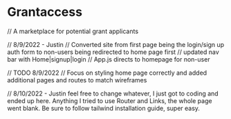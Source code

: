 # Grantaccess

// A marketplace for potential grant applicants

// 8/9/2022 - Justin
// Converted site from first page being the login/sign up auth form to non-users being redirected to home page first
// updated nav bar with Home|signup|login
// App.js directs to homepage for non-user

// TODO 8/9/2022
// Focus on styling home page correctly and added additional pages and routes to match wireframes

<!-- Check Sign Up form for PsuedoCode -->

// 8/10/2022 - Justin
feel free to change whatever, I just got to coding and ended up here. Anything I tried to use Router and Links, the whole page went blank. Be sure to follow tailwind installation guide, super easy.